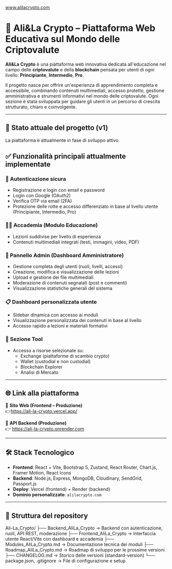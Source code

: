 www.alilacrypto.com
# 💎 Ali&La Crypto – Piattaforma Web Educativa sul Mondo delle Criptovalute

**Ali&La Crypto** è una piattaforma web innovativa dedicata all'educazione nel campo delle **criptovalute** e della **blockchain** pensata per utenti di ogni livello: **Principiante**, **Intermedio**, **Pro**.

Il progetto nasce per offrire un'esperienza di apprendimento completa e accessibile, combinando contenuti multimediali, accesso protetto, gestione amministrativa e strumenti informativi nel mondo delle criptovalute. Ogni sezione è stata sviluppata per guidare gli utenti in un percorso di crescita strutturato, chiaro e coinvolgente.

---

## 🚧 Stato attuale del progetto (v1)

La piattaforma è attualmente in fase di sviluppo attivo.


## ✅ Funzionalità principali attualmente implementate

### 🔐 Autenticazione sicura
- Registrazione e login con email e password
- Login con Google (OAuth2)
- Verifica OTP via email (2FA)
- Protezione delle rotte e accesso differenziato in base al livello utente (Principiante, Intermedio, Pro)

### 👩‍🏫 Accademia (Modulo Educazione)
- Lezioni suddivise per livello di esperienza
- Contenuti multimediali integrati (testi, immagini, video, PDF)

### 🧠 Pannello Admin (Dashboard Amministratore)
- Gestione completa degli utenti (ruoli, livelli, accessi)
- Creazione, modifica e visualizzazione delle lezioni
- Upload e gestione dei file multimediali
- Moderazione di contenuti segnalati (post e commenti)
- Visualizzazione statistiche generali del sistema

### 📋 Dashboard personalizzata utente
- Sidebar dinamica con accesso ai moduli
- Visualizzazione personalizzata dei contenuti in base al livello
- Accesso rapido a lezioni e materiali formativi

### 🧰 Sezione Tool
- Accesso a risorse selezionate su:
  - Exchange (piattaforme di scambio crypto)
  - Wallet (custodial e non custodial)
  - Blockchain Explorer
  - Analisi di Mercato

---

## 🌐 Link alla piattaforma

🔗 **Sito Web (Frontend – Produzione)**  
👉https://ali-la-crypto.vercel.app/

🔗 **API Backend (Produzione)**  
👉 https://ali-la-crypto.onrender.com

---

## 🛠️ Stack Tecnologico

- **Frontend**: React + Vite, Bootstrap 5, Zustand, React Router, Chart.js, Framer Motion, React Icons
- **Backend**: Node.js, Express, MongoDB, Cloudinary, SendGrid, Passport.js
- **Deploy**: Vercel (frontend) + Render (backend)
- **Dominio personalizzato**: `alilacrypto.com`

---

## 📁 Struttura del repository

Ali-La_Crypto/
├── Backend_AliLa_Crypto → Backend con autenticazione, ruoli, API REST, moderazione
├── Frontend_AliLa_Crypto → Interfaccia utente React/Vite con dashboard e accademia
├── Modules_AliLa_Crypto.md → Documentazione tecnica dei moduli
├── Roadmap_AliLa_Crypto.md → Roadmap di sviluppo per le prossime versioni
├── CHANGELOG.md → Storico delle versioni (standard-version)
└── package.json, .gitignore → File di configurazione e setup
